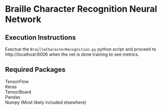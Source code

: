 # Braille Character Recognition Neural Network

## Execution Instructions
Exectue the `BrailleCharacterRecognition.py` python script and proceed to http://localhost:6006 when the net is done training to see metrics.

## Required Packages
TensorFlow  
Keras  
TensorBoard  
Pandas  
Numpy (Most likely included elsewhere)  
